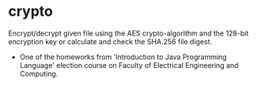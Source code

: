 # crypto
Encrypt/decrypt given file using the AES crypto-algorithm and the 128-bit encryption key or calculate and check the SHA.256 file digest.

- One of the homeworks from 'Introduction to Java Programming Language' election course on Faculty of Electrical Engineering and Computing.
